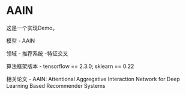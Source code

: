 # AAIN

这是一个实现Demo。

模型 - AAIN

领域 - 推荐系统 -特征交叉

算法框架版本 - tensorflow == 2.3.0; sklearn == 0.22

相关论文 - AAIN: Attentional Aggregative Interaction Network for Deep Learning Based Recommender Systems
